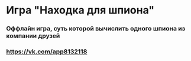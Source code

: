 # Игра "Находка для шпиона"

### Оффлайн игра, суть которой вычислить одного шпиона из компании друзей


### https://vk.com/app8132118